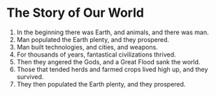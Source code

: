 # The Story of Our World

1. In the beginning there was Earth, and animals, and there was man.
2. Man populated the Earth plenty, and they prospered.
3. Man built technologies, and cities, and weapons.
4. For thousands of years, fantastical civilizations thrived.
5. Then they angered the Gods, and a Great Flood sank the world.
6. Those that tended herds and farmed crops lived high up, and they survived.
7. They then populated the Earth plenty, and they prospered.
